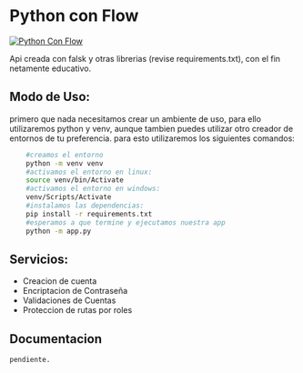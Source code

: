 # Python con Flow
[![Python Con Flow](https://github.com/Cpino1997/apiPython/actions/workflows/python-app.yml/badge.svg?branch=master)](https://github.com/Cpino1997/apiPython/actions/workflows/python-app.yml)

Api creada con falsk y otras librerias (revise requirements.txt), con el fin netamente educativo.

## Modo de Uso:
primero que nada necesitamos crear un ambiente de uso, para ello utilizaremos python y venv, 
aunque tambien puedes utilizar otro creador de entornos de tu preferencia.
para esto utilizaremos los siguientes comandos:
    
``` bash
    #creamos el entorno
    python -m venv venv
    #activamos el entorno en linux:
    source venv/bin/Activate 
    #activamos el entorno en windows:
    venv/Scripts/Activate
    #instalamos las dependencias:
    pip install -r requirements.txt
    #esperamos a que termine y ejecutamos nuestra app
    python -m app.py
```


## Servicios:
- Creacion de cuenta
- Encriptacion de Contraseña
- Validaciones de Cuentas
- Proteccion de rutas por roles

## Documentacion
    pendiente.

